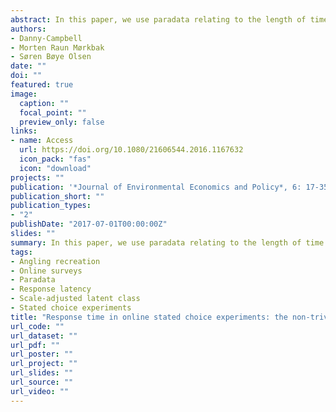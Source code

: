 ```yaml
---
abstract: In this paper, we use paradata relating to the length of time respondents required in a self-administered online stated preference surveys. Although this issue has been previously explored, there is little guidance on how to identify and deal with ‘fast’ and ‘slow’ respondents. In this paper, we use scale-adjusted latent class models to address preference and variance heterogeneity and explore how class membership varies with response latency. To test our methodology, we use stated choice data collected via an online survey to establish German anglers’ preferences for fishing site attributes in Denmark. Results from our analysis corroborate that response latency has a bearing on the estimates of utility coefficients and the error variance. Although the results highlight the non-triviality of identifying fast and slow respondents, they signal the need to estimate a large number of candidate models to identify the most appropriate ‘fast’ and ‘slow’ thresholds. Not doing so is likely to lead to an inferior model and has repercussions for marginal willingness to pay estimates and choice predictions.
authors:
- Danny-Campbell
- Morten Raun Mørkbak
- Søren Bøye Olsen
date: ""
doi: ""
featured: true
image:
  caption: ""
  focal_point: ""
  preview_only: false
links:
- name: Access
  url: https://doi.org/10.1080/21606544.2016.1167632
  icon_pack: "fas"
  icon: "download"
projects: ""
publication: '*Journal of Environmental Economics and Policy*, 6: 17-35'
publication_short: ""
publication_types:
- "2"
publishDate: "2017-07-01T00:00:00Z"
slides: ""
summary: In this paper, we use paradata relating to the length of time respondents required in a self-administered online stated preference surveys. Although this issue has been previously explored, there is little guidance on how to identify and deal with ‘fast’ and ‘slow’ respondents. In this paper, we use scale-adjusted latent class models to address preference and variance heterogeneity and explore how class membership varies with response latency. To test our methodology, we use stated choice data collected via an online survey to establish German anglers’ preferences for fishing site attributes in Denmark. Results from our analysis corroborate that response latency has a bearing on the estimates of utility coefficients and the error variance. Although the results highlight the non-triviality of identifying fast and slow respondents, they signal the need to estimate a large number of candidate models to identify the most appropriate ‘fast’ and ‘slow’ thresholds. Not doing so is likely to lead to an inferior model and has repercussions for marginal willingness to pay estimates and choice predictions.
tags:
- Angling recreation
- Online surveys
- Paradata
- Response latency
- Scale-adjusted latent class
- Stated choice experiments
title: "Response time in online stated choice experiments: the non-triviality of identifying fast and slow respondents"
url_code: ""
url_dataset: ""
url_pdf: ""
url_poster: ""
url_project: ""
url_slides: ""
url_source: ""
url_video: ""
---
```


